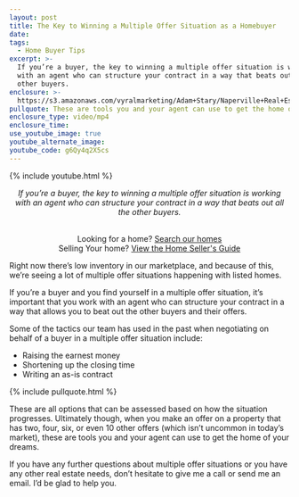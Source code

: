 ```yaml
---
layout: post
title: The Key to Winning a Multiple Offer Situation as a Homebuyer
date:
tags:
  - Home Buyer Tips
excerpt: >-
  If you’re a buyer, the key to winning a multiple offer situation is working
  with an agent who can structure your contract in a way that beats out all the
  other buyers.
enclosure: >-
  https://s3.amazonaws.com/vyralmarketing/Adam+Stary/Naperville+Real+Estate+%257C+The+Stary+Group-+Winning+a+multiple+offer+situation.mp4
pullquote: These are tools you and your agent can use to get the home of your dreams.
enclosure_type: video/mp4
enclosure_time:
use_youtube_image: true
youtube_alternate_image:
youtube_code: g6Qy4q2X5cs
---
```


{% include youtube.html %}

<center><em>If you&rsquo;re a buyer, the key to winning a multiple offer situation is working with an agent who can structure your contract in a way that beats out all the other buyers.</em></center>

<center>&nbsp;</center>

<center><p>Looking for a home?&nbsp;<a target="_blank" href="http://www.thestarygroup.com/searches/new">Search our homes</a><br />Selling Your home?&nbsp;<a target="_blank" href="http://www.thestarygroup.com/sellersguide">View the Home Seller's Guide</a></p></center>

Right now there’s low inventory in our marketplace, and because of this, we’re seeing a lot of multiple offer situations happening with listed homes.

If you’re a buyer and you find yourself in a multiple offer situation, it’s important that you work with an agent who can structure your contract in a way that allows you to beat out the other buyers and their offers.

Some of the tactics our team has used in the past when negotiating on behalf of a buyer in a multiple offer situation include:

* Raising the earnest money
* Shortening up the closing time
* Writing an as-is contract

{% include pullquote.html %}

These are all options that can be assessed based on how the situation progresses. Ultimately though, when you make an offer on a property that has two, four, six, or even 10 other offers (which isn’t uncommon in today’s market), these are tools you and your agent can use to get the home of your dreams.

If you have any further questions about multiple offer situations or you have any other real estate needs, don’t hesitate to give me a call or send me an email. I’d be glad to help you.